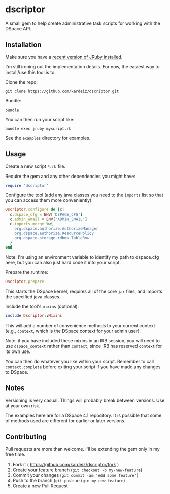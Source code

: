 # dscriptor

A small gem to help create administrative task scripts for working with the DSpace API.

## Installation

Make sure you have a [recent version of JRuby installed](http://jruby.org/getting-started).

I'm still ironing out the implementation details. For now, the easiest way to install/use this tool is to:

Clone the repo: 

`git clone https://github.com/kardeiz/dscriptor.git`

Bundle:

`bundle`

You can then run your script like:

`bundle exec jruby myscript.rb`

See the `examples` directory for examples.

## Usage


Create a new script `*.rb` file.

Require the gem and any other dependencies you might have:

```ruby
require 'dscriptor'
```

Configure the tool (add any java classes you need to the `imports` list so that you can access them more conveniently):

```ruby
Dscriptor.configure do |c|
  c.dspace_cfg = ENV['DSPACE_CFG']
  c.admin_email = ENV['ADMIN_EMAIL']
  c.imports.merge %w{
    org.dspace.authorize.AuthorizeManager
    org.dspace.authorize.ResourcePolicy
    org.dspace.storage.rdbms.TableRow
  }
end
```

Note: I'm using an environment variable to identify my path to dspace.cfg here, but you can also just hard code it into your script.


Prepare the runtime:

```ruby
Dscriptor.prepare
```

This starts the DSpace kernel, requires all of the core `jar` files, and imports the specified java classes.

Include the tool's `mixins` (optional):

```ruby
include Dscriptor::Mixins
```

This will add a number of convenience methods to your current context (e.g., `context`, which is the DSpace context for your admin user).

Note: if you have included these mixins in an IRB session, you will need to use `dspace_context` rather than `context`, since IRB has reserved `context` for its own use.

You can then do whatever you like within your script. Remember to call `context.complete` before exiting your script if you have made any changes to DSpace.

## Notes

Versioning is very casual. Things will probably break between versions. Use at your own risk.

The examples here are for a DSpace 4.1 repository. It is possible that some of methods used are different for earlier or later versions.

## Contributing

Pull requests are more than welcome. I'll be extending the gem only in my free time.

1. Fork it ( https://github.com/kardeiz/dscriptor/fork )
2. Create your feature branch (`git checkout -b my-new-feature`)
3. Commit your changes (`git commit -am 'Add some feature'`)
4. Push to the branch (`git push origin my-new-feature`)
5. Create a new Pull Request
